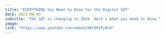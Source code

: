 ```yaml
---
title: "EVERYTHING You Need to Know for the Digital SAT"
date: 2023-08-05
subtitle: "The SAT is changing in 2024. Here's what you need to know."
image: 
link: "https://www.youtube.com/embed/06Y6OtRj0n8"
---
```



